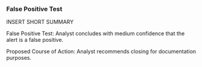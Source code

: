 ### False Positive Test
INSERT SHORT SUMMARY

False Positive Test: Analyst concludes with medium confidence that the alert is a false positive.

Proposed Course of Action: Analyst recommends closing for documentation purposes.